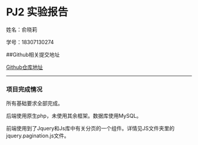 PJ2 实验报告
====================

姓名：俞晓莉

学号：18307130274

##Github相关提交地址

[Github仓库地址](https://github.com/xefgg/Project2)

--------------------

### 项目完成情况

所有基础要求全部完成。

后端使用原生php，未使用其余框架。数据库使用MySQL。

前端使用到了Jquery和Js库中有关分页的一个组件。详情见JS文件夹里的jquery.pagination.js文件。